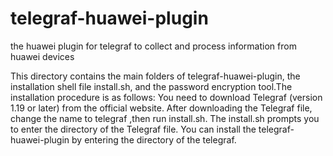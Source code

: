 # telegraf-huawei-plugin
the huawei plugin for telegraf to collect and process information from huawei devices

This directory contains the main folders of telegraf-huawei-plugin, the installation 
shell file install.sh, and the password encryption tool.The installation procedure is 
as follows: You need to download Telegraf (version 1.19 or later) from the official 
website. After downloading the Telegraf file, change the name to telegraf ,then run 
install.sh. The install.sh prompts you to enter the directory of the Telegraf file. 
You can install the telegraf-huawei-plugin by entering the directory of the telegraf.